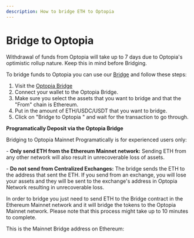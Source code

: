 ```yaml
---
description: How to bridge ETH to Optopia
---
```


# Bridge to Optopia

Withdrawal of funds from Optopia will take up to 7 days due to Optopia's optimistic rollup nature. Keep this in mind before Bridging.

To bridge funds to Optopia you can use our [Bridge](https://bridge.optopia.ai/) and follow these steps:

1. Visit the [Optopia Bridge](https://bridge.optopia.ai/)
2. Connect your wallet to the Optopia Bridge.
3. Make sure you select the assets that you want to bridge and that the "From" chain is Ethereum.
4. Put in the amount of ETH/USDC/USDT  that you want to bridge.
5. Click on "Bridge to Optopia " and wait for the transaction to go through.

**Programatically Deposit via the Optopia Bridge**

Bridging to  Optopia Mainnet Programatically is for experienced users only:&#x20;

\- **Only send ETH from the Ethereum Mainnet network:** Sending ETH from any other network will also result in unrecoverable loss of assets.&#x20;

\- **Do not send from Centralized Exchanges:** The bridge sends the ETH to the address that sent the ETH. If you send from an exchange, you will lose your assets and they will be sent to the exchange's address in Optopia Network resulting in unrecoverable loss.

In order to bridge you just need to send ETH to the Bridge contract in the Ethereum Mainnet network and it will bridge the tokens to the Optopia Mainnet network. Please note that this process might take up to 10 minutes to complete.

This is the Mainnet Bridge address on Ethereum:&#x20;
